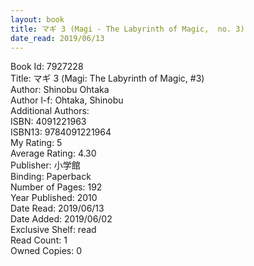 ```yaml
---
layout: book
title: マギ 3 (Magi - The Labyrinth of Magic,  no. 3)
date_read: 2019/06/13
---
```


Book Id: 7927228<br />
Title: マギ 3 (Magi: The Labyrinth of Magic, #3)<br />
Author: Shinobu Ohtaka<br />
Author l-f: Ohtaka, Shinobu<br />
Additional Authors: <br />
ISBN: 4091221963<br />
ISBN13: 9784091221964<br />
My Rating: 5<br />
Average Rating: 4.30<br />
Publisher: 小学館<br />
Binding: Paperback<br />
Number of Pages: 192<br />
Year Published: 2010<br />
Date Read: 2019/06/13<br />
Date Added: 2019/06/02<br />
Exclusive Shelf: read<br />
Read Count: 1<br />
Owned Copies: 0<br />

